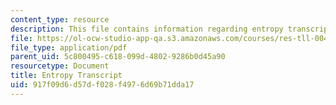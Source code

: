 ```yaml
---
content_type: resource
description: This file contains information regarding entropy transcript.
file: https://ol-ocw-studio-app-qa.s3.amazonaws.com/courses/res-tll-004-stem-concept-videos-fall-2013/917f09d6d57df028f4976d69b71dda17_MITRES_TLL-004F13_Entropy.pdf
file_type: application/pdf
parent_uid: 5c800495-c618-099d-4802-9286b0d45a90
resourcetype: Document
title: Entropy Transcript
uid: 917f09d6-d57d-f028-f497-6d69b71dda17
---
```

